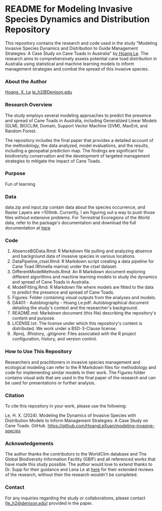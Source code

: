 # README for Modeling Invasive Species Dynamics and Distribution Repository
This repository contains the research and code used in the study "Modeling Invasive Species Dynamics and Distribution to Guide Management Strategies: A Case Study on Cane Toads in Australia" by[ Hoang Le](https://github.com/HoangLeXuan). The research aims to comprehensively assess potential cane toad distribution in Australia using statistical and machine learning models to inform management strategies and combat the spread of this invasive species. 

### About the Author
[Hoang. X. Le](https://github.com/HoangLeXuan)
[le_h2@Denison.edu](le_h2@Denison.edu)

### Research Overview
The study employs several modeling approaches to predict the presence and spread of Cane Toads in Australia, including Generalized Linear Models (GLM), BIOCLIM, Domain, Support Vector Machine (SVM), MaxEnt, and Random Forest.

The repository includes the final paper that provides a detailed account of the methodology, the data analyzed, model evaluations, and the results, including a geospatial prediction map. The findings are significant for biodiversity conservation and the development of targeted management strategies to mitigate the impact of Cane Toads.

### Purpose
Fun of learning

### Data
data.zip and input.zip contain data about the species occurrence, and Raster Layers are >100mb. Currently, I am figuring out a way to push those files without extensive problems.
For Terrestrial Ecoregions of the World data, refer to the package's documentation and download the full documentation at [here]([url](https://www.worldwildlife.org/publications/terrestrial-ecoregions-of-the-world))

### Code

1. AbsenceBGData.Rmd: R Markdown file pulling and analyzing absence and background data of invasive species in various locations.
2. DataPipeline_ctsel.Rmd: R Markdown script creating a data pipeline for Cane Toad (Rhinella marina) under the ctsel dataset.
3. DifferentModelMethods.Rmd: An R Markdown document exploring different algorithms and machine learning models to study the dynamics and spread of Cane Toads in Australia.
4. ModelFitting.Rmd: R Markdown file where models are fitted to the data to predict the presence and spread of Cane Toads.
5. Figures: Folder containing visual outputs from the analyses and models.
6. DA401 - Autobiography - Hoang Le.pdf: Autobiographical document detailing the study's context and the researcher's background.
7. README.md: Markdown document (this file) describing the repository's content and purpose.
8. LICENSE.txt: The license under which this repository's content is distributed. We work under a BSD-3-Clause license.
9. .Rproj, .Rhistory, .gitignore: Files associated with the R project configuration, history, and version control.

### How to Use This Repository
Researchers and practitioners in invasive species management and ecological modeling can refer to the R Markdown files for methodology and code for implementing similar models in their work. The Figures folder contains visual aids that are used in the final paper of the research and can be used for presentations or further analysis.

### Citation
To cite this repository in your work, please use the following:

Le, H. X. (2024). Modeling the Dynamics of Invasive Species with Distribution Models to Inform Management Strategies: A Case Study on Cane Toads. GitHub.
https://github.com/HoangLeXuan/modeling-invasive-species

### Acknowledgements
The author thanks the contributors to the WorldClim database and The Global Biodiversity Information Facility (GBIF) and all referenced works that have made this study possible. The author would love to extend thanks to Dr. Supp for their guidance and Lena Le at [here](https://github.com/lenaledenison) for their extended reviews of the research, without their the research wouldn't be completed. 

### Contact
For any inquiries regarding the study or collaborations, please contact [le_h2@denison.edu] provided in the paper.
